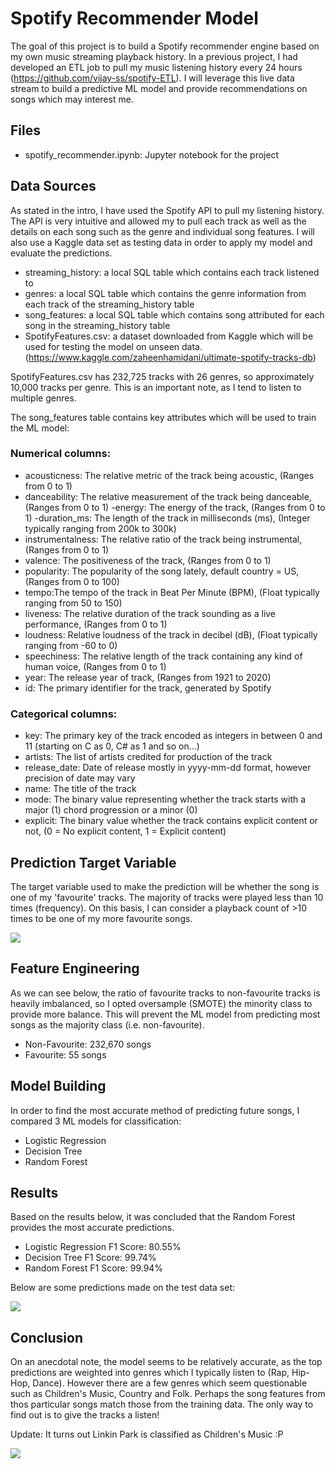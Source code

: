 # Spotify Recommender Model

The goal of this project is to build a Spotify recommender engine based on my own music streaming playback history. In a previous project, I had developed an ETL job to pull my music listening history every 24 hours (https://github.com/vijay-ss/spotify-ETL). I will leverage this live data stream to build a predictive ML model and provide recommendations on songs which may interest me.

## Files
- spotify_recommender.ipynb: Jupyter notebook for the project

## Data Sources
As stated in the intro, I have used the Spotify API to pull my listening history. The API is very intuitive and allowed my to pull each track as well as the details on each song such as the genre and individual song features. I will also use a Kaggle data set as testing data in order to apply my model and evaluate the predictions.

- streaming_history: a local SQL table which contains each track listened to
- genres: a local SQL table which contains the genre information from each track of the streaming_history table
- song_features: a local SQL table which contains song attributed for each song in the streaming_history table
- SpotifyFeatures.csv: a dataset downloaded from Kaggle which will be used for testing the model on unseen data. (https://www.kaggle.com/zaheenhamidani/ultimate-spotify-tracks-db)

SpotifyFeatures.csv has 232,725 tracks with 26 genres, so approximately 10,000 tracks per genre. This is an important note, as I tend to listen to multiple genres.

The song_features table contains key attributes which will be used to train the ML model:

### Numerical columns:
- acousticness: The relative metric of the track being acoustic, (Ranges from 0 to 1)
- danceability: The relative measurement of the track being danceable, (Ranges from 0 to 1)
 -energy: The energy of the track, (Ranges from 0 to 1)
 -duration_ms: The length of the track in milliseconds (ms), (Integer typically ranging from 200k to 300k)
- instrumentalness: The relative ratio of the track being instrumental, (Ranges from 0 to 1)
- valence: The positiveness of the track, (Ranges from 0 to 1)
- popularity: The popularity of the song lately, default country = US, (Ranges from 0 to 100)
- tempo:The tempo of the track in Beat Per Minute (BPM), (Float typically ranging from 50 to 150)
- liveness: The relative duration of the track sounding as a live performance, (Ranges from 0 to 1)
- loudness: Relative loudness of the track in decibel (dB), (Float typically ranging from -60 to 0)
- speechiness: The relative length of the track containing any kind of human voice, (Ranges from 0 to 1)
- year: The release year of track, (Ranges from 1921 to 2020)
- id: The primary identifier for the track, generated by Spotify

### Categorical columns:
- key: The primary key of the track encoded as integers in between 0 and 11 (starting on C as 0, C# as 1 and so on…)
- artists: The list of artists credited for production of the track
- release_date: Date of release mostly in yyyy-mm-dd format, however precision of date may vary
- name: The title of the track
- mode: The binary value representing whether the track starts with a major (1) chord progression or a minor (0)
- explicit: The binary value whether the track contains explicit content or not, (0 = No explicit content, 1 = Explicit content)


## Prediction Target Variable
The target variable used to make the prediction will be whether the song is one of my 'favourite' tracks. The majority of tracks were played less than 10 times (frequency). On this basis, I can consider a playback count of >10 times to be one of my more favourite songs.

![](images/frequency.png)

## Feature Engineering

As we can see below, the ratio of favourite tracks to non-favourite tracks is heavily imbalanced, so I opted oversample (SMOTE) the minority class to provide more balance. This will prevent the ML model from predicting most songs as the majority class (i.e. non-favourite).

- Non-Favourite: 232,670 songs
- Favourite: 55 songs


## Model Building
In order to find the most accurate method of predicting future songs, I compared 3 ML models for classification:
- Logistic Regression
- Decision Tree
- Random Forest

## Results
Based on the results below, it was concluded that the Random Forest provides the most accurate predictions.

- Logistic Regression F1 Score: 80.55%
- Decision Tree F1 Score: 99.74%
- Random Forest F1 Score: 99.94%

Below are some predictions made on the test data set:

![](images/song_predictions.png)

## Conclusion

On an anecdotal note, the model seems to be relatively accurate, as the top predictions are weighted into genres which I typically listen to (Rap, Hip-Hop, Dance). However there are a few genres which seem questionable such as Children's Music, Country and Folk. Perhaps the song features from thos particular songs match those from the training data. The only way to find out is to give the tracks a listen!

Update: It turns out Linkin Park is classified as Children's Music :P

![](images/prediction_genres.png)
